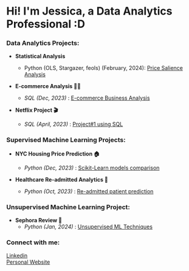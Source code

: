 # Hi! I'm Jessica, a Data Analytics Professional :D

### Data Analytics Projects:

- <b> Statistical Analysis </b>
  - Python (OLS, Stargazer, feols) (February, 2024): [Price Salience Analysis](https://github.com/eshentong/BA830-Experiment/tree/main)

- <b> E-commerce Analysis 💅🏼 </b>
  - *SQL (Dec, 2023)* : [E-commerce Business Analysis](https://github.com/eshentong/E-Commerce-Analysis/tree/main)

- <b>Netflix Project 🎬 </b>
  - *SQL (April, 2023)* : [Project#1 using SQL](https://github.com/eshentong/AnalyticsProject-1/tree/main)

### Supervised Machine Learning Projects:

- <b> NYC Housing Price Prediction 🏠 </b>
  - *Python (Dec, 2023)* : [Scikit-Learn models comparison](https://github.com/eshentong/NYC-HousingPricePrediction/tree/main)
 
- <b>Healthcare Re-admitted Analytics 🏥 </b>
  - *Python (Oct, 2023)* : [Re-admitted patient prediction](https://github.com/eshentong/healthcare-readmission/tree/main)

### Unsupervised Machine Learning Project:
- <b> Sephora Review 💄 </b>
  - *Python (Jan, 2024)* : [Unsupervised ML Techniques](https://github.com/eshentong/BA820-team/tree/main)

 ### Connect with me:
[Linkedin](https://www.linkedin.com/in/jessicatong1/)\
[Personal Website](https://jessicaeshentong.wixsite.com/portfolio)

